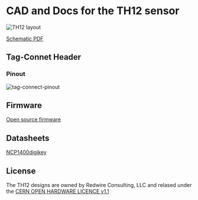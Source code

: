 CAD and Docs for the TH12 sensor
================================

![TH12 layout](https://raw.github.com/malvira/th12-eagle/master/docs/th12-revD-layout.png)

[Schematic PDF](https://raw.github.com/malvira/th12-eagle/master/docs/th12-revD.pdf)

Tag-Connet Header
-----------------

### Pinout

![tag-connect-pinout](https://raw.github.com/malvira/th12-eagle/master/docs/tc-pinout.png)

Firmware
--------

[Open source firmware](https://github.com/malvira/th-12)

Datasheets
----------
[NCP1400](http://www.onsemi.com/pub_link/Collateral/NCP1400A-D.PDF)[digikey](http://www.digikey.com/product-detail/en/NCP1400ASN33T1G/NCP1400ASN33T1GOSCT-ND/2121294)

License
-------

The TH12 designs are owned by Redwire Consulting, LLC and relased
under the [CERN OPEN HARDWARE LICENCE v1.1](LICENSE.txt)
